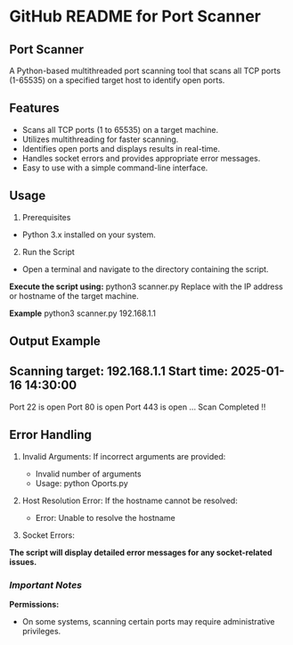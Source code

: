# **GitHub README for Port Scanner**
## **Port Scanner**
  A Python-based multithreaded port scanning tool that scans all TCP ports (1-65535) on a specified target host to identify open ports.

## **Features**
  - Scans all TCP ports (1 to 65535) on a target machine.
  - Utilizes multithreading for faster scanning.
  - Identifies open ports and displays results in real-time.
  - Handles socket errors and provides appropriate error messages.
  - Easy to use with a simple command-line interface.
## **Usage**
  1. Prerequisites
  - Python 3.x installed on your system.
  2. Run the Script
  - Open a terminal and navigate to the directory containing the script.

**Execute the script using:**
  python3 scanner.py <target>
Replace <target> with the IP address or hostname of the target machine.

**Example**
python3 scanner.py 192.168.1.1

**Output Example**
--------------------------------------------------
Scanning target: 192.168.1.1
Start time: 2025-01-16 14:30:00
--------------------------------------------------
Port 22 is open
Port 80 is open
Port 443 is open
...
Scan Completed !!

## **Error Handling**
  1. Invalid Arguments: If incorrect arguments are provided:
     - Invalid number of arguments
     - Usage: python Oports.py <target>
    
  2. Host Resolution Error: If the hostname cannot be resolved:
     - Error: Unable to resolve the hostname <target>
  3. Socket Errors:
     
**The script will display detailed error messages for any socket-related issues.**

### *Important Notes*
  **Permissions:**
  - On some systems, scanning certain ports may require administrative privileges.
